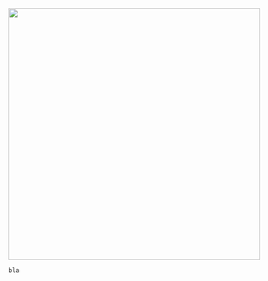 

<img src="https://github.com/noschenk/useful_material/files/3670883/cleaning_get_monotonic_increasing_function.pdf" width="500px">

```
bla
```
